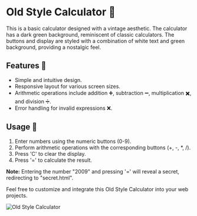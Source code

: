 # Old Style Calculator 🧮

This is a basic calculator designed with a vintage aesthetic. The calculator has a dark green background,
reminiscent of classic calculators. The buttons and display are styled with a combination of white text and green background,
providing a nostalgic feel.

## Features 🌟

- Simple and intuitive design.
- Responsive layout for various screen sizes.
- Arithmetic operations include addition ➕, subtraction ➖, multiplication ✖️, and division ➗.
- Error handling for invalid expressions ❌.

## Usage 🚀

1. Enter numbers using the numeric buttons (0-9).
2. Perform arithmetic operations with the corresponding buttons (+, -, *, /).
3. Press 'C' to clear the display.
4. Press '=' to calculate the result.

**Note:** Entering the number "2009" and pressing '=' will reveal a secret, redirecting to "secret.html".

Feel free to customize and integrate this Old Style Calculator into your web projects.

![Old Style Calculator](path/to/calculator-screenshot.png)
